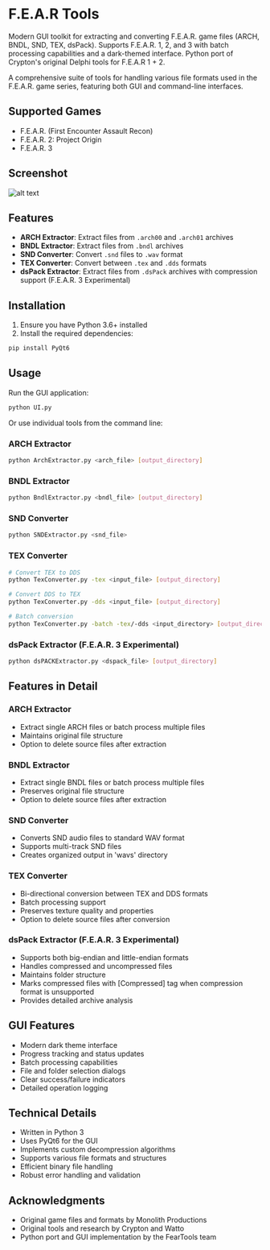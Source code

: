 # F.E.A.R Tools

Modern GUI toolkit for extracting and converting F.E.A.R. game files (ARCH, BNDL, SND, TEX, dsPack). Supports F.E.A.R. 1, 2, and 3 with batch processing capabilities and a dark-themed interface. Python port of Crypton's original Delphi tools for F.E.A.R 1 + 2.

A comprehensive suite of tools for handling various file formats used in the F.E.A.R. game series, featuring both GUI and command-line interfaces.

## Supported Games

- F.E.A.R. (First Encounter Assault Recon)
- F.E.A.R. 2: Project Origin
- F.E.A.R. 3

## Screenshot

![alt text](https://i.imgur.com/SjIARxU.gif)

## Features

- **ARCH Extractor**: Extract files from `.arch00` and `.arch01` archives
- **BNDL Extractor**: Extract files from `.bndl` archives 
- **SND Converter**: Convert `.snd` files to `.wav` format
- **TEX Converter**: Convert between `.tex` and `.dds` formats
- **dsPack Extractor**: Extract files from `.dsPack` archives with compression support (F.E.A.R. 3 Experimental)

## Installation

1. Ensure you have Python 3.6+ installed
2. Install the required dependencies:
```bash
pip install PyQt6
```

## Usage

Run the GUI application:
```bash
python UI.py
```

Or use individual tools from the command line:

### ARCH Extractor
```bash
python ArchExtractor.py <arch_file> [output_directory]
```

### BNDL Extractor
```bash
python BndlExtractor.py <bndl_file> [output_directory]
```

### SND Converter
```bash
python SNDExtractor.py <snd_file>
```

### TEX Converter
```bash
# Convert TEX to DDS
python TexConverter.py -tex <input_file> [output_directory]

# Convert DDS to TEX
python TexConverter.py -dds <input_file> [output_directory]

# Batch conversion
python TexConverter.py -batch -tex/-dds <input_directory> [output_directory]
```

### dsPack Extractor (F.E.A.R. 3 Experimental)
```bash
python dsPACKExtractor.py <dspack_file> [output_directory]
```

## Features in Detail

### ARCH Extractor
- Extract single ARCH files or batch process multiple files
- Maintains original file structure
- Option to delete source files after extraction

### BNDL Extractor
- Extract single BNDL files or batch process multiple files
- Preserves original file structure
- Option to delete source files after extraction

### SND Converter
- Converts SND audio files to standard WAV format
- Supports multi-track SND files
- Creates organized output in 'wavs' directory

### TEX Converter
- Bi-directional conversion between TEX and DDS formats
- Batch processing support
- Preserves texture quality and properties
- Option to delete source files after conversion

### dsPack Extractor (F.E.A.R. 3 Experimental)
- Supports both big-endian and little-endian formats
- Handles compressed and uncompressed files
- Maintains folder structure
- Marks compressed files with [Compressed] tag when compression format is unsupported
- Provides detailed archive analysis

## GUI Features

- Modern dark theme interface
- Progress tracking and status updates
- Batch processing capabilities
- File and folder selection dialogs
- Clear success/failure indicators
- Detailed operation logging

## Technical Details

- Written in Python 3
- Uses PyQt6 for the GUI
- Implements custom decompression algorithms
- Supports various file formats and structures
- Efficient binary file handling
- Robust error handling and validation
  
## Acknowledgments

- Original game files and formats by Monolith Productions
- Original tools and research by Crypton and Watto
- Python port and GUI implementation by the FearTools team

